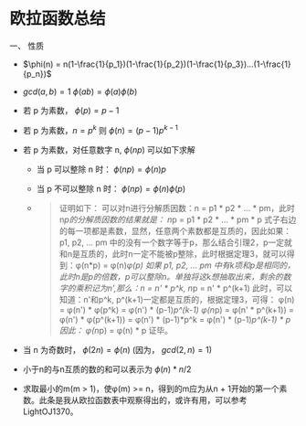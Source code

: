 # 欧拉函数总结

一、 性质

- $\phi(n) = n(1-\frac{1}{p_1})(1-\frac{1}{p_2})(1-\frac{1}{p_3})...(1-\frac{1}{p_n})$

- $gcd(a,b)=1$    $\phi(ab)=\phi(a)\phi(b)$

- 若 p 为素数， $\phi(p) = p-1$

- 若 p 为素数，$n=p^k$  则 $\phi(n)=(p-1)p^{k-1}$

- 若 p 为素数，对任意数字 n,    $\phi(np)$ 可以如下求解

  - 当 p 可以整除 n  时： $\phi(np)=\phi(n)p$

  - 当 p 不可以整除 n  时： $\phi(np)=\phi(n)\phi(p)$

  - > 证明如下：
    >     可以对n进行分解质因数：n = p1 * p2 * ... * pm，此时n*p的分解质因数的结果就是：
    >             n*p = p1 * p2 * ... * pm * p
    > 式子右边的每一项都是素数，显然，任意两个素数都是互质的，因此如果：p1, p2, ... pm 中的没有一个数字等于p，那么结合引理2，p一定就和n是互质的，此时n一定不能被p整除，此时根据定理3，就可以得到：φ(n*p) = φ(n)*φ(p)
    >     如果 p1, p2, ... pm 中有k项和p是相同的，此时n是p的倍数，p可以整除n。单独将这k想抽取出来，剩余的数字的乘积记为n',那么：n = n' * p^k, n*p = n' * p^(k+1) 此时，可以知道：n'和p^k, p^(k+1)一定都是互质的，根据定理3，可得：
    >      φ(n) = φ(n') * φ(p^k) =  φ(n') * (p-1)*p^(k-1)
    >      φ(n*p) = φ(n' * p^(k+1)) = φ(n') *  φ(p^(k+1)) =  φ(n') * (p-1)*p^k
    >              = φ(n') * (p-1)*p^(k-1) * p
    > 因此：
    >      φ(n*p) = φ(n) * p
    > 证毕。


- 当 n 为奇数时， $\phi(2n)=\phi(n)$   (因为， $gcd(2, n)=1$)
- 小于n的与n互质的数的和可以表示为 $\phi(n)*n/2$
- 求取最小的m(m > 1)，使φ(m) >= n，得到的m应为从n + 1开始的第一个素数。此条是我从欧拉函数表中观察得出的，或许有用，可以参考LightOJ1370。


